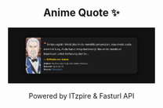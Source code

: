 <h2 align="center">Anime Quote ✨</h2>
<p align="center">
  <img src="quotes-img/2025-04-27_20-00-10.png" alt="Wilhelm van Astrea" width="300"/>
</p>

<p align="center">Powered by ITzpire & Fasturl API</p>
